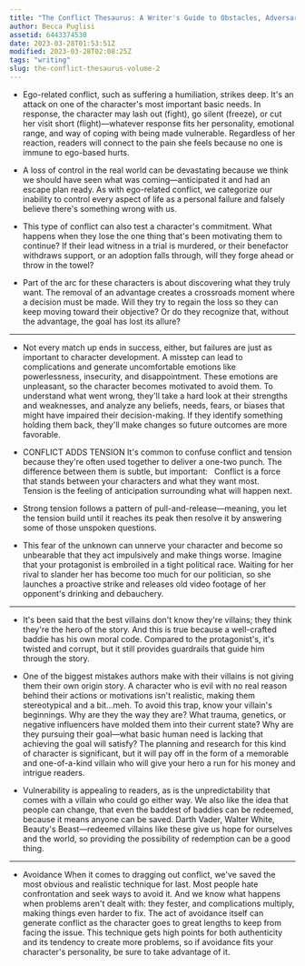 ```yaml
---
title: "The Conflict Thesaurus: A Writer's Guide to Obstacles, Adversaries, and Inner Struggles (Volume 2)"
author: Becca Puglisi
assetid: 6443374530
date: 2023-03-28T01:53:51Z
modified: 2023-03-28T02:08:25Z
tags: "writing"
slug: the-conflict-thesaurus-volume-2
---
```


*  Ego-related conflict, such as suffering a humiliation, strikes deep. It's an attack on one of the character's most important basic needs. In response, the character may lash out (fight), go silent (freeze), or cut her visit short (flight)—whatever response fits her personality, emotional range, and way of coping with being made vulnerable. Regardless of her reaction, readers will connect to the pain she feels because no one is immune to ego-based hurts.

*  A loss of control in the real world can be devastating because we think we should have seen what was coming—anticipated it and had an escape plan ready. As with ego-related conflict, we categorize our inability to control every aspect of life as a personal failure and falsely believe there's something wrong with us.

*  This type of conflict can also test a character's commitment. What happens when they lose the one thing that's been motivating them to continue? If their lead witness in a trial is murdered, or their benefactor withdraws support, or an adoption falls through, will they forge ahead or throw in the towel?

*  Part of the arc for these characters is about discovering what they truly want. The removal of an advantage creates a crossroads moment where a decision must be made. Will they try to regain the loss so they can keep moving toward their objective? Or do they recognize that, without the advantage, the goal has lost its allure?

---

*  Not every match up ends in success, either, but failures are just as important to character development. A misstep can lead to complications and generate uncomfortable emotions like powerlessness, insecurity, and disappointment. These emotions are unpleasant, so the character becomes motivated to avoid them. To understand what went wrong, they'll take a hard look at their strengths and weaknesses, and analyze any beliefs, needs, fears, or biases that might have impaired their decision-making. If they identify something holding them back, they'll make changes so future outcomes are more favorable.

*  CONFLICT ADDS TENSION 
   It's common to confuse conflict and tension because they're often used together to deliver a one-two punch. The difference between them is subtle, but important: 
    
   Conflict is a force that stands between your characters and what they want most. 
    
   Tension is the feeling of anticipation surrounding what will happen next.

*  Strong tension follows a pattern of pull-and-release—meaning, you let the tension build until it reaches its peak then resolve it by answering some of those unspoken questions.

*  This fear of the unknown can unnerve your character and become so unbearable that they act impulsively and make things worse. Imagine that your protagonist is embroiled in a tight political race. Waiting for her rival to slander her has become too much for our politician, so she launches a proactive strike and releases old video footage of her opponent's drinking and debauchery.

---

*  It's been said that the best villains don't know they're villains; they think they're the hero of the story. And this is true because a well-crafted baddie has his own moral code. Compared to the protagonist's, it's twisted and corrupt, but it still provides guardrails that guide him through the story.

*  One of the biggest mistakes authors make with their villains is not giving them their own origin story. A character who is evil with no real reason behind their actions or motivations isn't realistic, making them stereotypical and a bit…meh.
   To avoid this trap, know your villain's beginnings. Why are they the way they are? What trauma, genetics, or negative influencers have molded them into their current state? Why are they pursuing their goal—what basic human need is lacking that achieving the goal will satisfy? The planning and research for this kind of character is significant, but it will pay off in the form of a memorable and one-of-a-kind villain who will give your hero a run for his money and intrigue readers.

*  Vulnerability is appealing to readers, as is the unpredictability that comes with a villain who could go either way. We also like the idea that people can change, that even the baddest of baddies can be redeemed, because it means anyone can be saved. Darth Vader, Walter White, Beauty's Beast—redeemed villains like these give us hope for ourselves and the world, so providing the possibility of redemption can be a good thing.

---

*  Avoidance
   When it comes to dragging out conflict, we've saved the most obvious and realistic technique for last. Most people hate confrontation and seek ways to avoid it. And we know what happens when problems aren't dealt with: they fester, and complications multiply, making things even harder to fix. 
   The act of avoidance itself can generate conflict as the character goes to great lengths to keep from facing the issue. This technique gets high points for both authenticity and its tendency to create more problems, so if avoidance fits your character's personality, be sure to take advantage of it.

